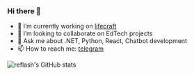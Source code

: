 ### Hi there 👋

- 🔭 I’m currently working on [lifecraft](http://lifecraft.online/)
- 👯 I’m looking to collaborate on EdTech projects
- 💬 Ask me about .NET, Python, React, Chatbot development
- 📫 How to reach me: [telegram](https://t.me/reflashwarlock)

![reflash's GitHub stats](https://github-readme-stats.vercel.app/api?username=reflash&show_icons=true&count_private=true&theme=dracula)
